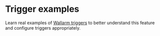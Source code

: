 # Trigger examples

Learn real examples of [Wallarm triggers](triggers.md) to better understand this feature and configure triggers appropriately.
